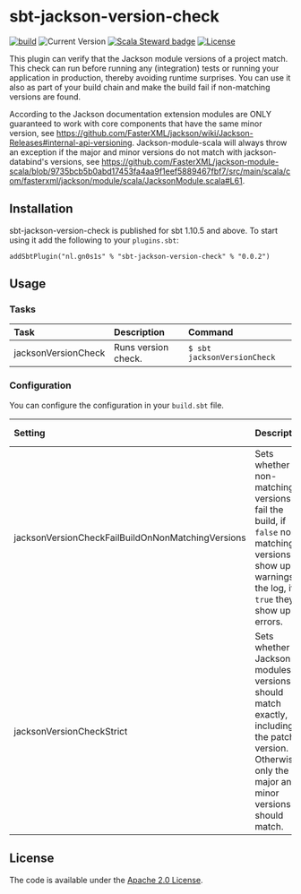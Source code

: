 # sbt-jackson-version-check

[![build](https://github.com/Philippus/sbt-jackson-version-check/workflows/build/badge.svg)](https://github.com/Philippus/sbt-jackson-version-check/actions/workflows/scala.yml?query=workflow%3Abuild+branch%3Amain)
![Current Version](https://img.shields.io/badge/version-0.0.2-brightgreen.svg?style=flat "0.0.2")
[![Scala Steward badge](https://img.shields.io/badge/Scala_Steward-helping-blue.svg?style=flat&logo=data:image/png;base64,iVBORw0KGgoAAAANSUhEUgAAAA4AAAAQCAMAAAARSr4IAAAAVFBMVEUAAACHjojlOy5NWlrKzcYRKjGFjIbp293YycuLa3pYY2LSqql4f3pCUFTgSjNodYRmcXUsPD/NTTbjRS+2jomhgnzNc223cGvZS0HaSD0XLjbaSjElhIr+AAAAAXRSTlMAQObYZgAAAHlJREFUCNdNyosOwyAIhWHAQS1Vt7a77/3fcxxdmv0xwmckutAR1nkm4ggbyEcg/wWmlGLDAA3oL50xi6fk5ffZ3E2E3QfZDCcCN2YtbEWZt+Drc6u6rlqv7Uk0LdKqqr5rk2UCRXOk0vmQKGfc94nOJyQjouF9H/wCc9gECEYfONoAAAAASUVORK5CYII=)](https://scala-steward.org)
[![License](https://img.shields.io/badge/license-Apache%202.0-blue.svg?style=flat "Apache 2.0")](LICENSE)

This plugin can verify that the Jackson module versions of a project match. This check can run before running any
(integration) tests or running your application in production, thereby avoiding runtime surprises. You can use it also
as part of your build chain and make the build fail if non-matching versions are found.

According to the Jackson documentation extension modules are ONLY guaranteed to work with core components that have the
same minor version, see https://github.com/FasterXML/jackson/wiki/Jackson-Releases#internal-api-versioning.
Jackson-module-scala will always throw an exception if the major and minor versions do not match with jackson-databind's
versions, see https://github.com/FasterXML/jackson-module-scala/blob/9735bcb5b0abd17453fa4aa9f1eef5889467fbf7/src/main/scala/com/fasterxml/jackson/module/scala/JacksonModule.scala#L61.

## Installation

sbt-jackson-version-check is published for sbt 1.10.5 and above. To start using it add the following to your
`plugins.sbt`:

```
addSbtPlugin("nl.gn0s1s" % "sbt-jackson-version-check" % "0.0.2")
```

## Usage
### Tasks

| Task                | Description          | Command                         |
|:--------------------|:---------------------|:--------------------------------|
| jacksonVersionCheck | Runs version check.  | ```$ sbt jacksonVersionCheck``` |

### Configuration
You can configure the configuration in your `build.sbt` file.

| Setting                                           | Description                                                                                                                                           | Default Value |
|:--------------------------------------------------|:------------------------------------------------------------------------------------------------------------------------------------------------------|:--------------|
| jacksonVersionCheckFailBuildOnNonMatchingVersions | Sets whether non-matching versions fail the build, if `false` non-matching versions show up as warnings in the log, if `true` they show up as errors. | false         |
| jacksonVersionCheckStrict                         | Sets whether Jackson modules versions should match exactly, including the patch version. Otherwise only the major and minor versions should match.    | false         |   

## License
The code is available under the [Apache 2.0 License](LICENSE).
